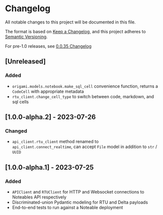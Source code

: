 # Changelog
All notable changes to this project will be documented in this file.

The format is based on [Keep a Changelog](https://keepachangelog.com/en/1.0.0/),
and this project adheres to [Semantic Versioning](https://semver.org/spec/v2.0.0.html).

For pre-1.0 releases, see [0.0.35 Changelog](https://github.com/noteable-io/origami/blob/0.0.35/CHANGELOG.md)

## [Unreleased]
### Added
- `origami.models.notebook.make_sql_cell` convenience function, returns a `CodeCell` with appropriate metadata
- `rtu_client.change_cell_type` to switch between code, markdown, and sql cells

## [1.0.0-alpha.2] - 2023-07-26
### Changed
- `api_client.rtu_client` method renamed to `api_client.connect_realtime`, can accept `File` model in addition to `str` / `UUID`

## [1.0.0-alpha.1] - 2023-07-25
### Added
 - `APIClient` and `RTUClient` for HTTP and Websocket connections to Noteables API respectively
 - Discriminated-union Pydantic modeling for RTU and Delta payloads
 - End-to-end tests to run against a Noteable deployment